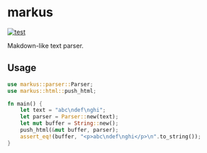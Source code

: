# markus

[![test](https://github.com/r7kamura/markus/actions/workflows/test.yml/badge.svg)](https://github.com/r7kamura/markus/actions/workflows/test.yml)

Makdown-like text parser.

## Usage

```rust
use markus::parser::Parser;
use markus::html::push_html;

fn main() {
    let text = "abc\ndef\nghi";
    let parser = Parser::new(text);
    let mut buffer = String::new();
    push_html(&mut buffer, parser);
    assert_eq!(buffer, "<p>abc\ndef\nghi</p>\n".to_string());
}
```

